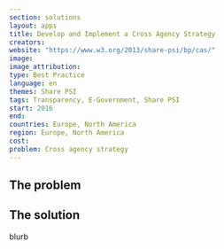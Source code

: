 ```yaml
---
section: solutions
layout: apps
title: Develop and Implement a Cross Agency Strategy
creators: 
website: "https://www.w3.org/2013/share-psi/bp/cas/"
image: 
image_attribution:
type: Best Practice  
language: en
themes: Share PSI
tags: Transparency, E-Government, Share PSI
start: 2016
end: 
countries: Europe, North America
region: Europe, North America
cost: 
problem: Cross agency strategy
---
```


## The problem
 

## The solution
blurb
